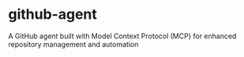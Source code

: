 # github-agent
A GitHub agent built with Model Context Protocol (MCP) for enhanced repository management and automation
